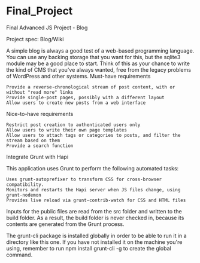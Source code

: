 # Final_Project
Final Advanced JS Project - Blog

Project spec: Blog/Wiki

A simple blog is always a good test of a web-based programming language. You can use any backing storage that you want for this, but the sqlite3 module may be a good place to start. Think of this as your chance to write the kind of CMS that you've always wanted, free from the legacy problems of WordPress and other systems.
Must-have requirements

    Provide a reverse-chronological stream of post content, with or without "read more" links
    Provide single-post pages, possibly with a different layout
    Allow users to create new posts from a web interface

Nice-to-have requirements

    Restrict post creation to authenticated users only
    Allow users to write their own page templates
    Allow users to attach tags or categories to posts, and filter the stream based on them
    Provide a search function

Integrate Grunt with Hapi

This application uses Grunt to perform the following automated tasks:

    Uses grunt-autoprefixer to transform CSS for cross-browser compatibility.
    Monitors and restarts the Hapi server when JS files change, using grunt-nodemon
    Provides live reload via grunt-contrib-watch for CSS and HTML files

Inputs for the public files are read from the src folder and written to the build folder. As a result, the build folder is never checked in, because its contents are generated from the Grunt process.

The grunt-cli package is installed globally in order to be able to run it in a directory like this one. 
If you have not installed it on the machine you're using, remember to run npm install grunt-cli -g to create the global command.
